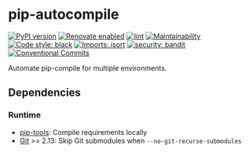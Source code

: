 # pip-autocompile

[![PyPI version](https://img.shields.io/pypi/v/pip-autocompile.svg)](https://pypi.org/project/pip-autocompile/)
[![Renovate enabled](https://img.shields.io/badge/renovate-enabled-brightgreen.svg)](https://renovatebot.com/)
[![lint](https://github.com/KSmanis/pip-autocompile/workflows/lint/badge.svg)](https://github.com/KSmanis/pip-autocompile/actions?workflow=lint)
[![Maintainability](https://api.codeclimate.com/v1/badges/87818991157d33ec5421/maintainability)](https://codeclimate.com/github/KSmanis/pip-autocompile/maintainability)
[![Code style: black](https://img.shields.io/badge/code%20style-black-000000.svg)](https://github.com/psf/black)
[![Imports: isort](https://img.shields.io/badge/%20imports-isort-%231674b1?style=flat&labelColor=ef8336)](https://pycqa.github.io/isort/)
[![security: bandit](https://img.shields.io/badge/security-bandit-yellow.svg)](https://github.com/PyCQA/bandit)
[![Conventional Commits](https://img.shields.io/badge/Conventional%20Commits-1.0.0-yellow.svg)](https://conventionalcommits.org)

Automate pip-compile for multiple environments.

## Dependencies

### Runtime

- [pip-tools](https://github.com/jazzband/pip-tools): Compile requirements
  locally
- [Git](https://git-scm.com/) >= 2.13: Skip Git submodules when
  `--no-git-recurse-submodules`

